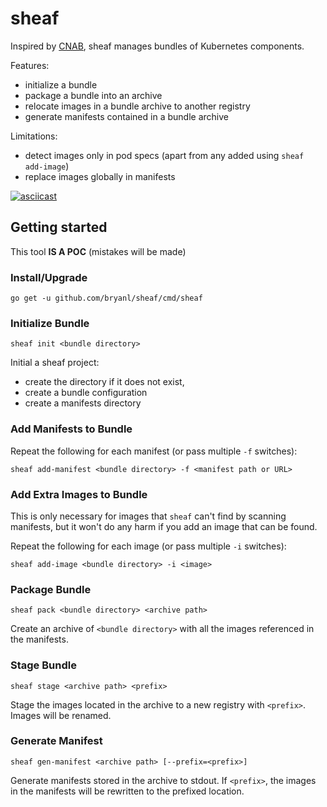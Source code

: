 # sheaf

Inspired by [CNAB](https://cnab.io/), sheaf manages bundles of Kubernetes components.

Features:

* initialize a bundle
* package a bundle into an archive
* relocate images in a bundle archive to another registry
* generate manifests contained in a bundle archive

Limitations:

* detect images only in pod specs (apart from any added using `sheaf add-image`)
* replace images globally in manifests

[![asciicast](https://asciinema.org/a/yNVzkkpsVsUjT2jvSidfeqVHz.svg)](https://asciinema.org/a/yNVzkkpsVsUjT2jvSidfeqVHz)

## Getting started

This tool **IS A POC** (mistakes will be made)

### Install/Upgrade

`go get -u github.com/bryanl/sheaf/cmd/sheaf`

### Initialize Bundle

`sheaf init <bundle directory>`

Initial a sheaf project:
* create the directory if it does not exist, 
* create a bundle configuration
* create a manifests directory

### Add Manifests to Bundle

Repeat the following for each manifest (or pass multiple `-f` switches):

`sheaf add-manifest <bundle directory> -f <manifest path or URL>`

### Add Extra Images to Bundle

This is only necessary for images that `sheaf` can't find by scanning manifests, but it won't
do any harm if you add an image that can be found.

Repeat the following for each image (or pass multiple `-i` switches):

`sheaf add-image <bundle directory> -i <image>`

### Package Bundle

`sheaf pack <bundle directory> <archive path>`

Create an archive of `<bundle directory>` with all the images referenced in the manifests.

### Stage Bundle

`sheaf stage <archive path> <prefix>`

Stage the images located in the archive to a new registry with `<prefix>`. Images will be renamed.

### Generate Manifest

`sheaf gen-manifest <archive path> [--prefix=<prefix>]`

Generate manifests stored in the archive to stdout. If `<prefix>`, the images in the manifests will be
rewritten to the prefixed location. 
